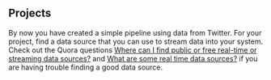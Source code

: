 Projects
--------

By now you have created a simple pipeline using data from Twitter. For your project, find a data source that you can use to stream data into your system. Check out the Quora questions [Where can I find public or free real-time or streaming data sources?](https://www.quora.com/Where-can-I-find-public-or-free-real-time-or-streaming-data-sources) and [What are some real time data sources?](http://stackoverflow.com/questions/22535217/whats-are-some-real-time-data-sources) if you are having trouble finding a good data source.
